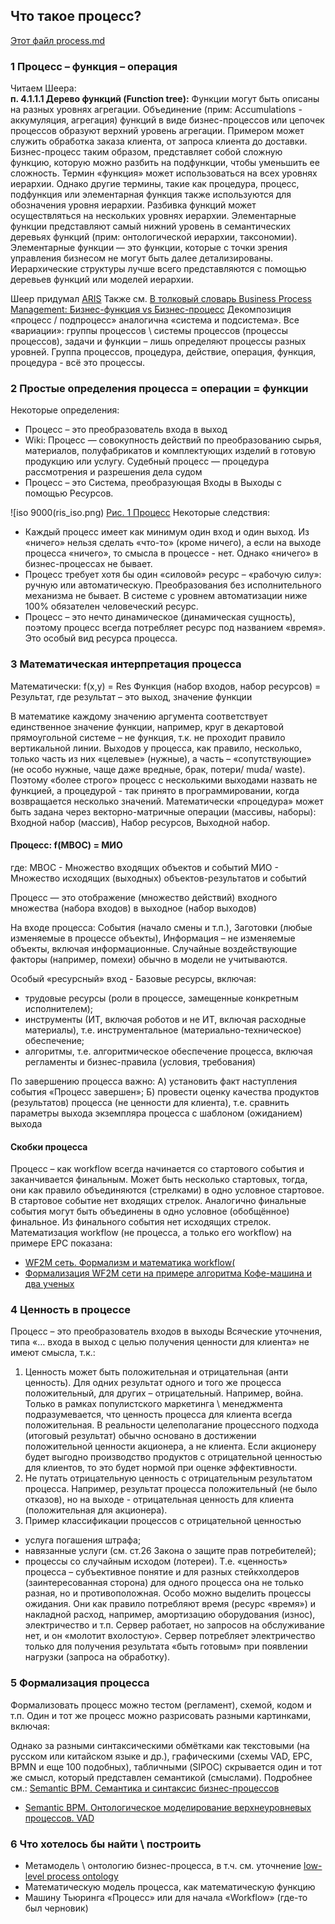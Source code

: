 ## Что такое процесс?
[Этот файл process.md](https://github.com/bpmbpm/doc/blob/main/METAMODEL/PROCESS/process.md)
### 1 Процесс – функция – операция
Читаем Шеера:  
**п. 4.1.1.1 Дерево функций (Function tree):**
Функции могут быть описаны на разных уровнях агрегации. Объединение (прим: Accumulations - аккумуляция, агрегация) функций в виде бизнес-процессов или цепочек процессов образуют верхний уровень агрегации. Примером может служить обработка заказа клиента, от запроса клиента до доставки. Бизнес-процесс таким образом, представляет собой сложную функцию, которую можно разбить на подфункции, чтобы уменьшить ее сложность. Термин «функция» может использоваться на всех уровнях иерархии. Однако другие термины, такие как процедура, процесс, подфункция или элементарная функция также используются для обозначения уровня иерархии.
Разбивка функций может осуществляться на нескольких уровнях иерархии. Элементарные функции представляют самый нижний уровень в семантических деревьях функций (прим: онтологической иерархии, таксономии).
Элементарные функции — это функции, которые с точки зрения управления бизнесом не могут быть далее детализированы.
Иерархические структуры лучше всего представляются с помощью деревьев функций или моделей иерархии.

Шеер придумал [ARIS](https://github.com/bpmbpm/doc/blob/main/BPM/ARIS/history.md)
Также см. [В толковый словарь Business Process Management: Бизнес-функция vs Бизнес-процесс](https://habr.com/ru/articles/763910/)
Декомпозиция «процесс / подпроцесс» аналогична «система и подсистема». 
Все «вариации»: группы процессов \ системы процессов (процессы процессов), задачи и функции – лишь определяют процессы разных уровней.
Группа процессов, процедура, действие, операция, функция, процедура - всё это процессы.

### 2 Простые определения процесса = операции = функции
Некоторые определения:
- Процесс – это преобразователь входа в выход
- Wiki: Процесс — совокупность действий по преобразованию сырья, материалов, полуфабрикатов и комплектующих изделий в готовую продукцию или услугу. Судебный процесс — процедура рассмотрения и разрешения дела судом 
- Процесс – это Система, преобразующая Входы в Выходы с помощью Ресурсов.
  
![iso 9000(ris_iso.png)
[Рис. 1 Процесс](https://de.ifmo.ru/bk_netra/page.php?dir=3&tutindex=18&index=8&layer=4)
Некоторые следствия:
- Каждый процесс имеет как минимум один вход и один выход. Из «ничего» нельзя сделать «что-то» (кроме ничего), а если на выходе процесса «ничего», то смысла в процессе - нет. Однако «ничего» в бизнес-процессах не бывает.
- Процесс требует хотя бы один «силовой» ресурс – «рабочую силу»: ручную или автоматическую. Преобразования без исполнительного механизма не бывает. В системе с уровнем автоматизации ниже 100% обязателен человеческий ресурс.  
- Процесс – это нечто динамическое (динамическая сущность), поэтому процесс всегда потребляет ресурс под названием «время». Это особый вид ресурса процесса.  



### 3 Математическая интерпретация процесса
Математически: f(x,y) = Res
Функция (набор входов, набор ресурсов) = Результат, где
результат – это выход, значение функции 
 
В математике каждому значению аргумента соответствует единственное значение функции, например, круг в декартовой прямоугольной системе – не функция, т.к. не проходит правило вертикальной линии. 
Выходов у процесса, как правило, несколько, только часть из них «целевые» (нужные), а часть – «сопутствующие» (не особо нужные, чаще даже вредные, брак, потери/ muda/ waste). 
Поэтому «более строго» процесс с несколькими выходами назвать не функцией, а процедурой - так принято в программировании, когда возвращается несколько значений. 
Математически «процедура» может быть задана через векторно-матричные операции (массивы, наборы):
Входной набор (массив), Набор ресурсов, Выходной набор.   

#### Процесс: f(МВОС) = МИО 
где: 
МВОС - Множество входящих объектов и событий
МИО - Множество исходящих (выходных) объектов-результатов и событий 

Процесс — это отображение (множество действий) входного множества (набора входов) в выходное (набор выходов)

На входе процесса: События (начало смены и т.п.), Заготовки (любые изменяемые в процессе объекты), Информация – не изменяемые объекты, включая информационные. Случайные воздействующие факторы (например, помехи) обычно в модели не учитываются.

Особый «ресурсный» вход - Базовые ресурсы, включая:
- трудовые ресурсы (роли в процессе, замещенные конкретным исполнителем);
- инструменты (ИТ, включая роботов и не ИТ, включая расходные материалы), т.е. инструментальное (материально-техническое) обеспечение;
- алгоритмы, т.е. алгоритмическое обеспечение процесса, включая регламенты и бизнес-правила (условия, требования) 

По завершению процесса важно:
А) установить факт наступления события «Процесс завершен»;
Б) провести оценку качества продуктов (результатов) процесса (не ценности для клиента), т.е. сравнить параметры выхода экземпляра процесса с шаблоном (ожиданием) выхода
#### Скобки процесса
Процесс – как workflow всегда начинается со стартового события и заканчивается финальным. Может быть несколько стартовых, тогда, они как правило объединяются (стрелками) в одно условное стартовое. В стартовое событие нет входящих стрелок.
Аналогично финальные события могут быть объединены в одно условное (обобщённое) финальное. Из финального события нет исходящих стрелок. 
Математизация workflow (не процесса, а только его workflow) на примере EPC показана: 
- [WF2M сеть. Формализм и математика workflow(](https://habr.com/ru/articles/781124/) 
- [Формализация WF2M сети на примере алгоритма Кофе-машина и два ученых](https://habr.com/ru/articles/789570/)

### 4 Ценность в процессе
Процесс – это преобразователь входов в выходы
Всяческие уточнения, типа «… входа в выход с целью получения ценности для клиента» не имеют смысла, т.к.:  

1. Ценность может быть положительная и отрицательная (анти ценность). Для одних результат одного и того же процесса положительный, для других – отрицательный. Например, война.
Только в рамках популистского маркетинга \ менеджмента подразумевается, что ценность процесса для клиента всегда положительная. В реальности целеполагание процессного подхода (итоговый результат) обычно основано в достижении положительной ценности акционера, а не клиента. Если акционеру будет выгодно производство продуктов с отрицательной ценностью для клиентов, то это будет нормой при оценке эффективности.  
2. Не путать отрицательную ценность с отрицательным результатом процесса. Например, результат процесса положительный (не было отказов), но на выходе - отрицательная ценность для клиента (положительная для акционера).   
3. Пример классификации процессов с отрицательной ценностью
- услуга погашения штрафа;
- навязанные услуги (см. ст.26 Закона о защите прав потребителей);
- процессы со случайным исходом (лотереи).
Т.е. «ценность» процесса – субъективное понятие и для разных стейкхолдеров (заинтересованная сторона) для одного процесса она не только разная, но и противоположная. 
Особо можно выделить процессы ожидания. Они как правило потребляют время (ресурс «время») и накладной расход, например, амортизацию оборудования (износ), электричество и т.п. Сервер работает, но запросов на обслуживание нет, и он «молотит вхолостую». Сервер потребляет электричество только для получения результата «быть готовым» при появлении нагрузки (запроса на обработку). 

### 5 Формализация процесса
Формализовать процесс можно тестом (регламент), схемой, кодом и т.п. Один и тот же процесс можно разрисовать разными картинками, включая:

Однако за разными синтаксическими обмётками как текстовыми (на русском или китайском языке и др.), графическими (схемы VAD, EPC, BPMN и еще 100 подобных), табличными (SIPOC) скрывается один и тот же смысл, который представлен семантикой (смыслами). Подробнее см.:
[Semantic BPM. Семантика и синтаксис бизнес-процессов](https://habr.com/ru/articles/795883/)
- [Semantic BPM. Онтологическое моделирование верхнеуровневых процессов. VAD](https://habr.com/ru/articles/828266/)

### 6 Что хотелось бы найти \ построить
- Метамодель \ онтологию бизнес-процесса, в т.ч. см. уточнение [low-level process ontology]( https://github.com/bpmbpm/doc/blob/main/Project/SemanticBPM/method/onto_concept.md)
- Математическую модель процесса, как математическую функцию
- Машину Тьюринга «Процесс» или для начала «Workflow» (где-то был черновик)


